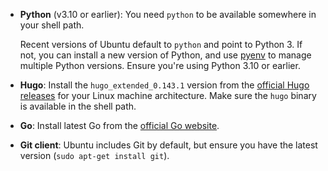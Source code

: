 <!--
+++
private=true
+++
-->

* **Python** (v3.10 or earlier): You need `python` to be available somewhere in your shell path.

    Recent versions of Ubuntu default to `python` and point to Python 3. If not, you can install a new version of Python, and use [pyenv](https://github.com/pyenv/pyenv) to manage multiple Python versions. Ensure you're using Python 3.10 or earlier.

* **Hugo**: Install the `hugo_extended_0.143.1` version from the [official Hugo releases](https://github.com/gohugoio/hugo/releases) for your Linux machine architecture. Make sure the `hugo` binary is available in the shell path.

* **Go**: Install latest Go from the [official Go website](https://golang.org/dl/).

* **Git client**: Ubuntu includes Git by default, but ensure you have the latest version (`sudo apt-get install git`).
